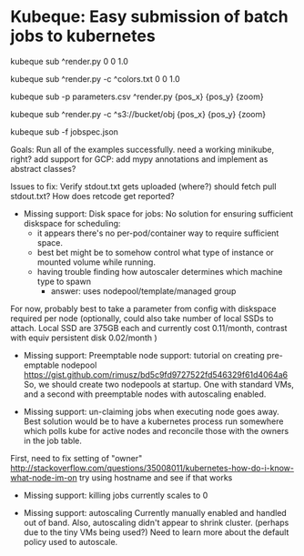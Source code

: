 # Kubeque: Easy submission of batch jobs to kubernetes

kubeque sub ^render.py 0 0 1.0

kubeque sub ^render.py -c ^colors.txt 0 0 1.0

kubeque sub -p parameters.csv ^render.py {pos_x} {pos_y} {zoom}

kubeque sub ^render.py -c ^s3://bucket/obj {pos_x} {pos_y} {zoom}

kubeque sub -f jobspec.json

Goals:
Run all of the examples successfully.
    need a working minikube, right?
add support for GCP: add mypy annotations and implement as abstract classes?

Issues to fix:
Verify stdout.txt gets uploaded (where?)
    should fetch pull stdout.txt?
    How does retcode get reported?

* Missing support: Disk space for jobs:
No solution for ensuring sufficient diskspace for scheduling:
    - it appears there's no per-pod/container way to require sufficient space.
    - best bet might be to somehow control what type of instance or mounted volume while running.
    - having trouble finding how autoscaler determines which machine type to spawn
        - answer: uses nodepool/template/managed group

For now, probably best to take a parameter from config with diskspace required per node (optionally, could also 
take number of local SSDs to attach.  Local SSD are 375GB each and currently cost 0.11/month, contrast with equiv persistent disk 0.02/month )

* Missing support: Preemptable node support:
tutorial on creating pre-emptable nodepool
https://gist.github.com/rimusz/bd5c9fd9727522fd546329f61d4064a6
So, we should create two nodepools at startup.  One with standard VMs, and a second with preemptable nodes with autoscaling enabled.

* Missing support: un-claiming jobs when executing node goes away.
Best solution would be to have a kubernetes process run somewhere which polls kube for active nodes and reconcile 
those with the owners in the job table.  

First, need to fix setting of "owner"
http://stackoverflow.com/questions/35008011/kubernetes-how-do-i-know-what-node-im-on
try using hostname and see if that works

* Missing support: killing jobs
currently scales to 0

* Missing support: autoscaling
Currently manually enabled and handled out of band.  Also, autoscaling didn't appear to shrink cluster.  (perhaps due to the tiny VMs being used?)
Need to learn more about the default policy used to autoscale.


